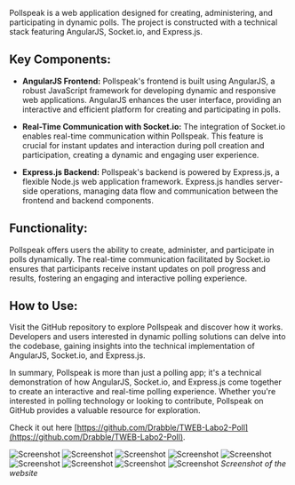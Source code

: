 Pollspeak is a web application designed for creating, administering, and participating in dynamic polls. The project is constructed with a technical stack featuring AngularJS, Socket.io, and Express.js.

## Key Components:

- **AngularJS Frontend:**
  Pollspeak's frontend is built using AngularJS, a robust JavaScript framework for developing dynamic and responsive web applications. AngularJS enhances the user interface, providing an interactive and efficient platform for creating and participating in polls.

- **Real-Time Communication with Socket.io:**
  The integration of Socket.io enables real-time communication within Pollspeak. This feature is crucial for instant updates and interaction during poll creation and participation, creating a dynamic and engaging user experience.

- **Express.js Backend:**
  Pollspeak's backend is powered by Express.js, a flexible Node.js web application framework. Express.js handles server-side operations, managing data flow and communication between the frontend and backend components.

## Functionality:

Pollspeak offers users the ability to create, administer, and participate in polls dynamically. The real-time communication facilitated by Socket.io ensures that participants receive instant updates on poll progress and results, fostering an engaging and interactive polling experience.

## How to Use:

Visit the GitHub repository to explore Pollspeak and discover how it works. Developers and users interested in dynamic polling solutions can delve into the codebase, gaining insights into the technical implementation of AngularJS, Socket.io, and Express.js.

In summary, Pollspeak is more than just a polling app; it's a technical demonstration of how AngularJS, Socket.io, and Express.js come together to create an interactive and real-time polling experience. Whether you're interested in polling technology or looking to contribute, Pollspeak on GitHub provides a valuable resource for exploration.

Check it out here [https://github.com/Drabble/TWEB-Labo2-Poll](https://github.com/Drabble/TWEB-Labo2-Poll).

![Screenshot](assets/posts/2016-11-28-poll-speak/1.webp "Screenshot")
![Screenshot](assets/posts/2016-11-28-poll-speak/3.webp "Screenshot")
![Screenshot](assets/posts/2016-11-28-poll-speak/5.webp "Screenshot")
![Screenshot](assets/posts/2016-11-28-poll-speak/6.webp "Screenshot")
![Screenshot](assets/posts/2016-11-28-poll-speak/7.webp "Screenshot")
![Screenshot](assets/posts/2016-11-28-poll-speak/9.webp "Screenshot")
![Screenshot](assets/posts/2016-11-28-poll-speak/10.webp "Screenshot")
![Screenshot](assets/posts/2016-11-28-poll-speak/11.webp "Screenshot")
![Screenshot](assets/posts/2016-11-28-poll-speak/12.webp "Screenshot")
*Screenshot of the website*